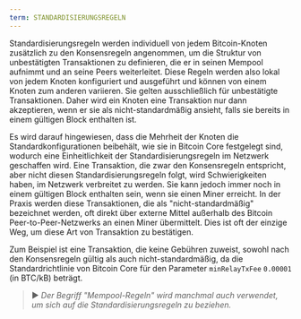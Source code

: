 ```yaml
---
term: STANDARDISIERUNGSREGELN
---
```


Standardisierungsregeln werden individuell von jedem Bitcoin-Knoten zusätzlich zu den Konsensregeln angenommen, um die Struktur von unbestätigten Transaktionen zu definieren, die er in seinen Mempool aufnimmt und an seine Peers weiterleitet. Diese Regeln werden also lokal von jedem Knoten konfiguriert und ausgeführt und können von einem Knoten zum anderen variieren. Sie gelten ausschließlich für unbestätigte Transaktionen. Daher wird ein Knoten eine Transaktion nur dann akzeptieren, wenn er sie als nicht-standardmäßig ansieht, falls sie bereits in einem gültigen Block enthalten ist.

Es wird darauf hingewiesen, dass die Mehrheit der Knoten die Standardkonfigurationen beibehält, wie sie in Bitcoin Core festgelegt sind, wodurch eine Einheitlichkeit der Standardisierungsregeln im Netzwerk geschaffen wird. Eine Transaktion, die zwar den Konsensregeln entspricht, aber nicht diesen Standardisierungsregeln folgt, wird Schwierigkeiten haben, im Netzwerk verbreitet zu werden. Sie kann jedoch immer noch in einem gültigen Block enthalten sein, wenn sie einen Miner erreicht. In der Praxis werden diese Transaktionen, die als "nicht-standardmäßig" bezeichnet werden, oft direkt über externe Mittel außerhalb des Bitcoin Peer-to-Peer-Netzwerks an einen Miner übermittelt. Dies ist oft der einzige Weg, um diese Art von Transaktion zu bestätigen.

Zum Beispiel ist eine Transaktion, die keine Gebühren zuweist, sowohl nach den Konsensregeln gültig als auch nicht-standardmäßig, da die Standardrichtlinie von Bitcoin Core für den Parameter `minRelayTxFee` `0.00001` (in BTC/kB) beträgt.

> ► *Der Begriff "Mempool-Regeln" wird manchmal auch verwendet, um sich auf die Standardisierungsregeln zu beziehen.*